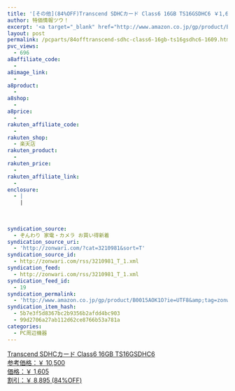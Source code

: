 ```yaml
---
title: '[その他](84%OFF)Transcend SDHCカード Class6 16GB TS16GSDHC6 ￥1,605'
author: 特価情報ツウ！
excerpt: '<a target="_blank" href="http://www.amazon.co.jp/gp/product/B0015AOK1O?ie=UTF8&amp;tag=zonwari-22&amp;linkCode=as2&amp;camp=247&amp;creative=7399&amp;creativeASIN=B0015AOK1O"><img src="http://ecx.images-amazon.com/images/I/51lQpCHSZ9L._SL100_.jpg"><br>Transcend SDHC&#12459;&#12540;&#12489; Class6 16GB TS16GSDHC6<br>&#21442;&#32771;&#20385;&#26684;&#65306;&#65509; 10,500<br>&#20385;&#26684;&#65306;&#65509; 1,605<br>&#21106;&#24341;&#65306;&#65509; 8,895 (84%OFF)</a>'
layout: post
permalink: /pcparts/84offtranscend-sdhc-class6-16gb-ts16gsdhc6-1609.html
pvc_views:
  - 696
a8affiliate_code:
  - 
a8image_link:
  - 
a8product:
  - 
a8shop:
  - 
a8price:
  - 
rakuten_affiliate_code:
  - 
rakuten_shop:
  - 楽天店
rakuten_product:
  - 
rakuten_price:
  - 
rakuten_affiliate_link:
  - 
enclosure:
  - |
    |
        
        
        
syndication_source:
  - ぞんわり 家電・カメラ お買い得新着
syndication_source_uri:
  - 'http://zonwari.com/?cat=3210981&sort=T'
syndication_source_id:
  - http://zonwari.com/rss/3210981_T_1.xml
syndication_feed:
  - http://zonwari.com/rss/3210981_T_1.xml
syndication_feed_id:
  - 19
syndication_permalink:
  - 'http://www.amazon.co.jp/gp/product/B0015AOK1O?ie=UTF8&amp;tag=zonwari-22&amp;linkCode=as2&amp;camp=247&amp;creative=7399&amp;creativeASIN=B0015AOK1O'
syndication_item_hash:
  - 5b7e3f5d8367bc2b9356b2afdd4bc903
  - 99d2706a27ab112d62ce8766b53a781a
categories:
  - PC周辺機器
---
```

[<img src='http://i2.wp.com/ecx.images-amazon.com/images/I/51lQpCHSZ9L._SL150_.jpg?w=546' title="" alt="" data-recalc-dims="1" />  
Transcend SDHCカード Class6 16GB TS16GSDHC6  
参考価格：￥ 10,500  
価格：￥ 1,605  
割引：￥ 8,895 (84%OFF)][1]

 [1]: http://www.amazon.co.jp/gp/product/B0015AOK1O?ie=UTF8&#038;tag=tokkajohotsu-22&#038;linkCode=as2&#038;camp=247&#038;creative=7399&#038;creativeASIN=B0015AOK1O